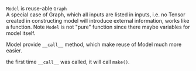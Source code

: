 `Model` is reuse-able `Graph`    
A special case of Graph, which all inputs are listed in inputs, i.e. no Tensor
created in constructing model will introduce external information, works like a
function. Note `Model` is not "pure" function since there maybe variables
for model itself.  

Model provide `__call__` method, which make reuse of Model much more easier.

the first time `__call__` was called, it will call `make()`.
